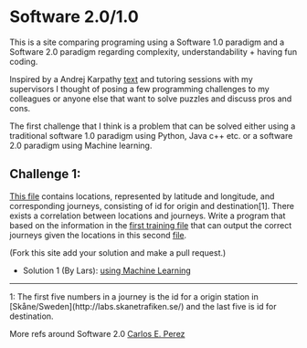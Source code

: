 # Software 2.0/1.0
This is a site comparing programing using a Software 1.0 paradigm and a Software 2.0 paradigm regarding complexity, understandability + having fun coding.

Inspired by a Andrej Karpathy [text](https://medium.com/@karpathy/software-2-0-a64152b37c35) and tutoring sessions with my supervisors I thought of posing a few programming challenges to my colleagues or anyone else that want to solve puzzles and discuss pros and cons.

The first challenge that I think is a problem that can be solved either using a traditional software 1.0 paradigm using Python, Java c++ etc. or a software 2.0 paradigm using Machine learning.

## Challenge 1:
[This file](data.csv) contains locations, represented by latitude and longitude, and corresponding journeys, consisting of id for origin and destination[1]. There exists a correlation between locations and journeys. Write a program that based on the information in the [first training file](data.csv) that can output the correct journeys given the locations in this second [file](dataTest.csv).

(Fork this site add your solution and make a pull request.)

* Solution 1 (By Lars): [using Machine Learning](fastai.ipynb)

<hr>
1: The first five numbers in a journey is the id for a origin station in [Skåne/Sweden](http://labs.skanetrafiken.se/) and the last five is id for destination.

More refs around Software 2.0
[Carlos E. Perez](https://medium.com/intuitionmachine/is-deep-learning-software-2-0-cc7ad46b138f)
